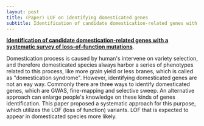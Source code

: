 ```yaml
---
layout: post
title: (Paper) LOF on identifying domesticated genes 
subtitle: Identification of candidate domestication-related genes with a systematic survey of loss-of-function mutations
---
```


[**Identification of candidate domestication-related genes with a systematic survey of loss-of-function mutations**](https://onlinelibrary.wiley.com/doi/pdf/10.1111/tpj.14104). 

Domestication process is caused by human's intervene on variety selection, and therefore domesticated species always harbor a series of phenotypes related to this process, like more grain yield or less branes, which is called as "domestication syndrome". However, identifying domesticated genes are not an eay way. Commonly there are three ways to identify domesticated genes, which are GWAS, fine-mapping and selective sweep. An alternative approach can enlarge people's knowledge on these kinds of genes identification. This paper proposed a systematic approach for this purpose, which utilizes the LOF (loss of function) variants. LOF that is expected to appear in domesticated species more likely.  
